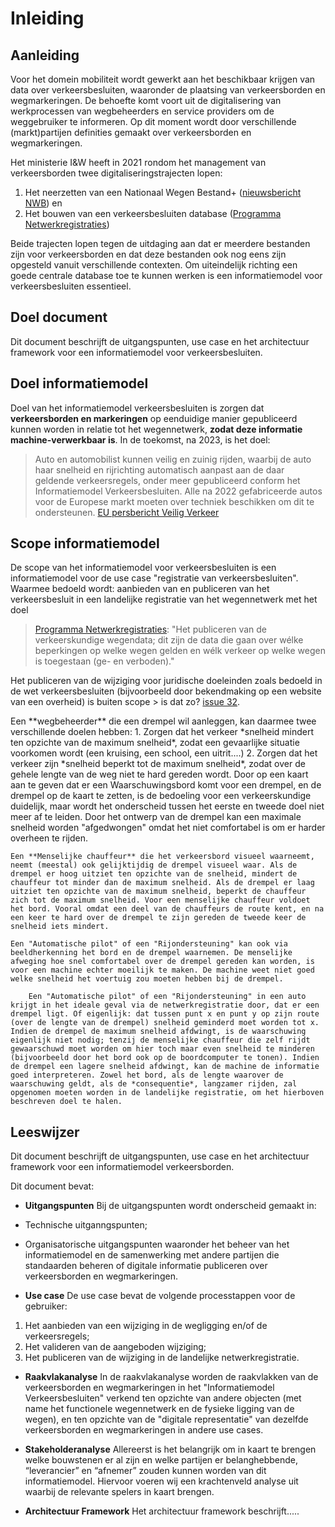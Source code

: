 # Inleiding


## Aanleiding

Voor het domein mobiliteit wordt gewerkt aan het beschikbaar krijgen van data over verkeersbesluiten, waaronder de plaatsing van verkeersborden en wegmarkeringen. De behoefte komt voort uit de digitalisering van werkprocessen van wegbeheerders en service providers om de weggebruiker te informeren. Op dit moment wordt door verschillende (markt)partijen definities gemaakt over verkeersborden en wegmarkeringen.

Het ministerie I&W heeft in 2021 rondom het management van verkeersborden twee digitaliseringstrajecten lopen: 

1. Het neerzetten van een Nationaal Wegen Bestand+ ([nieuwsbericht NWB](https://nationaalwegenbestand.nl/nieuws/ndw-wil-van-nwb-het-wegenbestand-voor-overheidsinformatie-maken)) en
2. Het bouwen van een verkeersbesluiten database ([Programma Netwerkregistraties](https://dutchmobilityinnovations.com/spaces/1270/programma-netwerkregistratie/landing))

Beide trajecten lopen tegen de uitdaging aan dat er meerdere bestanden zijn voor verkeersborden en dat deze bestanden ook nog eens zijn opgesteld vanuit verschillende contexten. Om uiteindelijk richting een goede centrale database toe te kunnen werken is een informatiemodel voor verkeersbesluiten essentieel. 



## Doel document
Dit document beschrijft de uitgangspunten, use case en het architectuur framework voor een informatiemodel voor verkeersbesluiten.



## Doel informatiemodel
Doel van het informatiemodel verkeersbesluiten is zorgen dat **verkeersborden en markeringen** op eenduidige manier gepubliceerd kunnen worden in relatie tot het wegennetwerk, **zodat deze informatie machine-verwerkbaar is**. In de toekomst, na 2023, is het doel:

> Auto en automobilist kunnen veilig en zuinig rijden, waarbij de auto haar snelheid en rijrichting automatisch aanpast aan de daar geldende verkeersregels, onder meer gepubliceerd conform het Informatiemodel Verkeersbesluiten. Alle na 2022 gefabriceerde autos voor de Europese markt moeten over techniek beschikken om dit te ondersteunen. [EU persbericht Veilig Verkeer](https://www.consilium.europa.eu/nl/press/press-releases/2019/11/08/safer-cars-in-the-eu/)


## Scope informatiemodel

De scope van het informatiemodel voor verkeersbesluiten is een informatiemodel voor de use case "registratie van verkeersbesluiten". Waarmee bedoeld wordt: aanbieden van en publiceren van het verkeersbesluit in een landelijke registratie van het wegennetwerk met het doel

> [Programma Netwerkregistraties](https://dutchmobilityinnovations.com/spaces/1270/programma-netwerkregistratie/landing): "Het publiceren van de verkeerskundige wegendata; dit zijn de data die gaan over wélke beperkingen op welke wegen gelden en wélk verkeer op welke wegen is toegestaan (ge- en verboden)."

Het publiceren van de wijziging voor juridische doeleinden zoals bedoeld in de wet verkeersbesluiten (bijvoorbeeld door bekendmaking op een website van een overheid) is buiten scope > is dat zo? [issue 32](https://github.com/Stichting-CROW/verkeersborden/issues/32).


<aside class="example" title="Waarschuwingbord: drempel">
  <p>
    Een **wegbeheerder** die een drempel wil aanleggen, kan daarmee twee verschillende doelen hebben:
    1. Zorgen dat het verkeer *snelheid mindert ten opzichte van de maximum snelheid*, zodat een gevaarlijke situatie voorkomen wordt (een kruising, een school, een uitrit....)
    2. Zorgen dat het verkeer zijn *snelheid beperkt tot de maximum snelheid*, zodat over de gehele lengte van de weg niet te hard gereden wordt.
    Door op een kaart aan te geven dat er een Waarschuwingsbord komt voor een drempel, en de drempel op de kaart te zetten, is de bedoeling voor een verkeerskundige duidelijk, maar wordt het onderscheid tussen het eerste en tweede doel niet meer af te leiden. Door het ontwerp van de drempel kan een maximale snelheid worden "afgedwongen" omdat het niet comfortabel is om er harder overheen te rijden.
    
    Een **Menselijke chauffeur** die het verkeersbord visueel waarneemt, neemt (meestal) ook gelijktijdig de drempel visueel waar. Als de drempel er hoog uitziet ten opzichte van de snelheid, mindert de chauffeur tot minder dan de maximum snelheid. Als de drempel er laag uitziet ten opzichte van de maximum snelheid, beperkt de chauffeur zich tot de maximum snelheid. Voor een menselijke chauffeur voldoet het bord. Vooral omdat een deel van de chauffeurs de route kent, en na een keer te hard over de drempel te zijn gereden de tweede keer de snelheid iets mindert.
    
    Een "Automatische pilot" of een "Rijondersteuning" kan ook via beeldherkenning het bord en de drempel waarnemen. De menselijke afweging hoe snel comfortabel over de drempel gereden kan worden, is voor een machine echter moeilijk te maken. De machine weet niet goed welke snelheid het voertuig zou moeten hebben bij de drempel. 
    
        Een "Automatische pilot" of een "Rijondersteuning" in een auto krijgt in het ideale geval via de netwerkregistratie door, dat er een drempel ligt. Of eigenlijk: dat tussen punt x en punt y op zijn route (over de lengte van de drempel) snelheid geminderd moet worden tot x. Indien de drempel de maximum snelheid afdwingt, is de waarschuwing eigenlijk niet nodig; tenzij de menselijke chauffeur die zelf rijdt gewaarschuwd moet worden om hier toch maar even snelheid te minderen (bijvoorbeeld door het bord ook op de boordcomputer te tonen). Indien de drempel een lagere snelheid afdwingt, kan de machine de informatie goed interpreteren. Zowel het bord, als de lengte waarover de waarschuwing geldt, als de *consequentie*, langzamer rijden, zal opgenomen moeten worden in de landelijke registratie, om het hierboven beschreven doel te halen.
  <p>
</aside>



## Leeswijzer

Dit document beschrijft de uitgangspunten, use case en het architectuur framework voor een informatiemodel verkeersborden.


Dit document bevat: 

* **Uitgangspunten**
Bij de uitgangspunten wordt onderscheid gemaakt in:
* Technische uitganngspunten;
* Organisatorische uitgangspunten waaronder het beheer van het informatiemodel en de samenwerking met andere partijen die standaarden beheren of digitale informatie publiceren over verkeersborden en wegmarkeringen.

* **Use case**
De use case bevat de volgende processtappen voor de gebruiker:
1. Het aanbieden van een wijziging in de wegligging en/of de verkeersregels;
2. Het valideren van de aangeboden wijziging;
3. Het publiceren van de wijziging in de landelijke netwerkregistratie.

* **Raakvlakanalyse**
In de raakvlakanalyse worden de raakvlakken van de verkeersborden en wegmarkeringen in het "Informatiemodel Verkeersbesluiten" verkend ten opzichte van andere objecten (met name het functionele wegennetwerk en de fysieke ligging van de wegen), en ten opzichte van de "digitale representatie" van dezelfde verkeersborden en wegmarkeringen in andere use cases. 

* **Stakeholderanalyse**
Allereerst is het belangrijk om in kaart te brengen welke bouwstenen er al zijn en welke partijen er belanghebbende, “leverancier” en “afnemer” zouden kunnen worden van dit informatiemodel. Hiervoor voeren wij een krachtenveld analyse uit waarbij de relevante spelers in kaart brengen.

* **Architectuur Framework**
Het architectuur framework beschrijft.....




